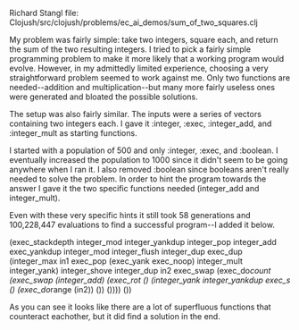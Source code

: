 Richard Stangl
file: Clojush/src/clojush/problems/ec_ai_demos/sum_of_two_squares.clj

My problem was fairly simple: take two integers, square each, and return the sum of the two resulting integers. I tried to pick a fairly simple programming problem to make it more likely that a working program would evolve. However, in my admittedly limited experience, choosing a very straightforward problem seemed to work against me. Only two functions are needed--addition and multiplication--but many more fairly useless ones were generated and bloated the possible solutions.

The setup was also fairly similar. The inputs were a series of vectors containing two integers each. I gave it :integer, :exec, :integer_add, and  :integer_mult as starting functions.

I started with a population of 500 and only :integer, :exec, and :boolean. I eventually increased the population to 1000 since it didn't seem to be going anywhere when I ran it.  I also removed :boolean since booleans aren't really needed to solve the problem. In order to hint the program towards the answer I gave it the two specific functions needed (integer_add and integer_mult).

Even with these very specific hints it still took 58 generations and 100,228,447 evaluations to find a successful program--I added it below.

(exec_stackdepth integer_mod integer_yankdup integer_pop integer_add exec_yankdup integer_mod integer_flush integer_dup exec_dup (integer_max in1 exec_pop (exec_yank exec_noop) integer_mult integer_yank) integer_shove integer_dup in2 exec_swap (exec_do*count (exec_swap (integer_add) (exec_rot () (integer_yank integer_yankdup exec_s () (exec_do*range (in2)) ()) ()))) ())

As you can see it looks like there are a lot of superfluous functions that counteract eachother, but it did find a solution in the end.
